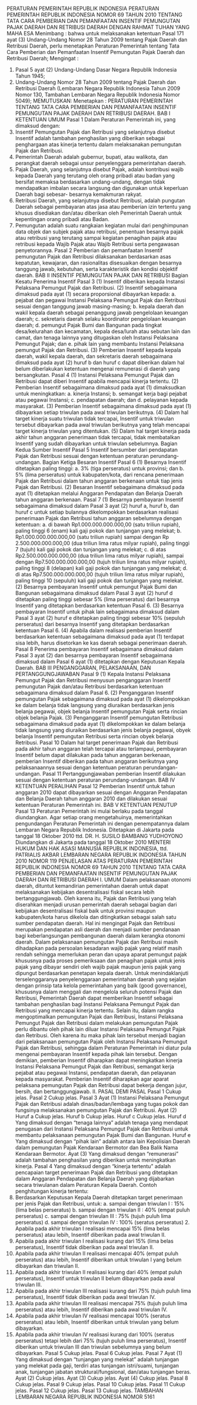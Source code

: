  PERATURAN PEMERINTAH REPUBLIK INDONESIA PERATURAN PEMERINTAH REPUBLIK INDONESIA NOMOR 69 TAHUN 2010 TENTANG TATA CARA PEMBERIAN DAN PEMANFAATAN INSENTIF PEMUNGUTAN PAJAK DAERAH DAN RETRIBUSI DAERAH
DENGAN RAHMAT TUHAN YANG MAHA ESA
Menimbang :
 bahwa untuk melaksanakan ketentuan Pasal 171 ayat (3) Undang-Undang Nomor 28 Tahun 2009 tentang Pajak Daerah dan Retribusi Daerah, perlu menetapkan Peraturan Pemerintah tentang Tata Cara Pemberian dan Pemanfaatan Insentif Pemungutan Pajak Daerah dan Retribusi Daerah;
Mengingat :

1. Pasal 5 ayat (2) Undang-Undang Dasar Negara Republik Indonesia Tahun 1945;
2. Undang-Undang Nomor 28 Tahun 2009 tentang Pajak Daerah dan Retribusi Daerah (Lembaran Negara Republik Indonesia Tahun 2009 Nomor 130, Tambahan Lembaran Negara Republik Indonesia Nomor 5049);
MEMUTUSKAN:
 Menetapkan : PERATURAN PEMERINTAH TENTANG TATA CARA PEMBERIAN DAN PEMANFAATAN INSENTIF PEMUNGUTAN PAJAK DAERAH DAN RETRIBUSI DAERAH.
BAB I KETENTUAN UMUM
Pasal 1
Dalam Peraturan Pemerintah ini, yang dimaksud dengan:
1. Insentif Pemungutan Pajak dan Retribusi yang selanjutnya disebut Insentif adalah tambahan penghasilan yang diberikan sebagai penghargaan atas kinerja tertentu dalam melaksanakan pemungutan Pajak dan Retribusi.
2. Pemerintah Daerah adalah gubernur, bupati, atau walikota, dan perangkat daerah sebagai unsur penyelenggara pemerintahan daerah.
3. Pajak Daerah, yang selanjutnya disebut Pajak, adalah kontribusi wajib kepada Daerah yang terutang oleh orang pribadi atau badan yang bersifat memaksa berdasarkan undang-undang, dengan tidak mendapatkan imbalan secara langsung dan digunakan untuk keperluan Daerah bagi sebesar- besarnya kemakmuran rakyat.
4. Retribusi Daerah, yang selanjutnya disebut Retribusi, adalah pungutan Daerah sebagai pembayaran atas jasa atau pemberian izin tertentu yang khusus disediakan dan/atau diberikan oleh Pemerintah Daerah untuk kepentingan orang pribadi atau Badan.
5. Pemungutan adalah suatu rangkaian kegiatan mulai dari penghimpunan data objek dan subjek pajak atau retribusi, penentuan besarnya pajak atau retribusi yang terutang sampai kegiatan penagihan pajak atau retribusi kepada Wajib Pajak atau Wajib Retribusi serta pengawasan penyetorannya.
Pasal 2
Pemberian dan pemanfaatan Insentif pemungutan Pajak dan Retribusi dilaksanakan berdasarkan asas kepatutan, kewajaran, dan rasionalitas disesuaikan dengan besarnya tanggung jawab, kebutuhan, serta karakteristik dan kondisi objektif daerah.
BAB II INSENTIF PEMUNGUTAN PAJAK DAN RETRIBUSI
Bagian Kesatu Penerima Insentif
Pasal 3
(1) Insentif diberikan kepada Instansi Pelaksana Pemungut Pajak dan Retribusi.
(2) Insentif sebagaimana dimaksud pada ayat (1) secara proporsional dibayarkan kepada:
a. pejabat dan pegawai Instansi Pelaksana Pemungut Pajak dan Retribusi sesuai dengan tanggung jawab masing-masing;
b. kepala daerah dan wakil kepala daerah sebagai penanggung jawab pengelolaan keuangan daerah;
c. sekretaris daerah selaku koordinator pengelolaan keuangan daerah;
d. pemungut Pajak Bumi dan Bangunan pada tingkat desa/kelurahan dan kecamatan, kepala desa/lurah atau sebutan lain dan camat, dan tenaga lainnya yang ditugaskan oleh Instansi Pelaksana Pemungut Pajak; dan
e. pihak lain yang membantu Instansi Pelaksana pemungut Pajak dan Retribusi.
(3) Pemberian Insentif kepada kepala daerah, wakil kepala daerah, dan sekretaris daerah sebagaimana dimaksud pada ayat (2) huruf b dan huruf c dapat diberikan dalam hal belum diberlakukan ketentuan mengenai remunerasi di daerah yang bersangkutan.
Pasal 4
(1) Instansi Pelaksana Pemungut Pajak dan Retribusi dapat diberi Insentif apabila mencapai kinerja tertentu.
(2) Pemberian Insentif sebagaimana dimaksud pada ayat (1) dimaksudkan untuk meningkatkan:
a. kinerja Instansi;
b. semangat kerja bagi pejabat atau pegawai Instansi;
c. pendapatan daerah; dan
d. pelayanan kepada masyarakat.
(3) Pemberian Insentif sebagaimana dimaksud pada ayat (1) dibayarkan setiap triwulan pada awal triwulan berikutnya.
(4) Dalam hal target kinerja suatu triwulan tidak tercapai, Insentif untuk triwulan tersebut dibayarkan pada awal triwulan berikutnya yang telah mencapai target kinerja triwulan yang ditentukan.
(5) Dalam hal target kinerja pada akhir tahun anggaran penerimaan tidak tercapai, tidak membatalkan Insentif yang sudah dibayarkan untuk triwulan sebelumnya.
Bagian Kedua Sumber Insentif
Pasal 5
Insentif bersumber dari pendapatan Pajak dan Retribusi sesuai dengan ketentuan peraturan perundang-undangan.
Bagian Ketiga Besaran Insentif
Pasal 6
(1) Besarnya Insentif ditetapkan paling tinggi:
a. 3% (tiga perseratus) untuk provinsi; dan
b. 5% (lima perseratus) untuk kabupaten/kota, dari rencana penerimaan Pajak dan Retribusi dalam tahun anggaran berkenaan untuk tiap jenis Pajak dan Retribusi.
(2) Besaran Insentif sebagaimana dimaksud pada ayat (1) ditetapkan melalui Anggaran Pendapatan dan Belanja Daerah tahun anggaran berkenaan.
Pasal 7
(1) Besarnya pembayaran Insentif sebagaimana dimaksud dalam Pasal 3 ayat (2) huruf a, huruf b, dan huruf c untuk setiap bulannya dikelompokkan berdasarkan realisasi penerimaan Pajak dan Retribusi tahun anggaran sebelumnya dengan ketentuan:
a. di bawah Rp1.000.000.000.000,00 (satu triliun rupiah), paling tinggi 6 (enam) kali gaji pokok dan tunjangan yang melekat;
b. Rp1.000.000.000.000,00 (satu triliun rupiah) sampai dengan Rp 2.500.000.000.000,00 (dua triliun lima ratus milyar rupiah), paling tinggi 7 (tujuh) kali gaji pokok dan tunjangan yang melekat;
c. di atas Rp2.500.000.000.000,00 (dua triliun lima ratus milyar rupiah), sampai dengan Rp7.500.000.000.000,00 (tujuh triliun lima ratus milyar rupiah), paling tinggi 8 (delapan) kali gaji pokok dan tunjangan yang melekat;
d. di atas Rp7.500.000.000.000,00 (tujuh triliun lima ratus milyar rupiah), paling tinggi 10 (sepuluh) kali gaji pokok dan tunjangan yang melekat.
(2) Besarnya pembayaran Insentif untuk pemungut Pajak Bumi dan Bangunan sebagaimana dimaksud dalam Pasal 3 ayat (2) huruf d ditetapkan paling tinggi sebesar 5% (lima perseratus) dari besarnya Insentif yang ditetapkan berdasarkan ketentuan Pasal 6.
(3) Besarnya pembayaran Insentif untuk pihak lain sebagaimana dimaksud dalam Pasal 3 ayat (2) huruf e ditetapkan paling tinggi sebesar 10% (sepuluh perseratus) dari besarnya Insentif yang ditetapkan berdasarkan ketentuan Pasal 6.
(4) Apabila dalam realisasi pemberian Insentif berdasarkan ketentuan sebagaimana dimaksud pada ayat (1) terdapat sisa lebih, harus disetorkan ke kas daerah sebagai penerimaan daerah.
Pasal 8
Penerima pembayaran Insentif sebagaimana dimaksud dalam Pasal 3 ayat (2) dan besarnya pembayaran Insentif sebagaimana dimaksud dalam Pasal 6 ayat (1) ditetapkan dengan Keputusan Kepala Daerah.
BAB III PENGANGGARAN, PELAKSANAAN, DAN PERTANGGUNGJAWABAN
Pasal 9
(1) Kepala Instansi Pelaksana Pemungut Pajak dan Retribusi menyusun penganggaran Insentif pemungutan Pajak dan/atau Retribusi berdasarkan ketentuan sebagaimana dimaksud dalam Pasal 6.
(2) Penganggaran Insentif pemungutan Pajak sebagaimana dimaksud pada ayat (1) dikelompokkan ke dalam belanja tidak langsung yang diuraikan berdasarkan jenis belanja pegawai, objek belanja Insentif pemungutan Pajak serta rincian objek belanja Pajak.
(3) Penganggaran Insentif pemungutan Retribusi sebagaimana dimaksud pada ayat (1) dikelompokkan ke dalam belanja tidak langsung yang diuraikan berdasarkan jenis belanja pegawai, obyek belanja Insentif pemungutan Retribusi serta rincian obyek belanja Retribusi.
Pasal 10
Dalam hal target penerimaan Pajak dan Retribusi pada akhir tahun anggaran telah tercapai atau terlampaui, pembayaran Insentif belum dapat dilakukan pada tahun anggaran berkenaan, pemberian Insentif diberikan pada tahun anggaran berikutnya yang pelaksanaannya sesuai dengan ketentuan peraturan perundangan-undangan.
Pasal 11
Pertanggungjawaban pemberian Insentif dilakukan sesuai dengan ketentuan peraturan perundang-undangan.
BAB IV KETENTUAN PERALIHAN
Pasal 12
Pemberian Insentif untuk tahun anggaran 2010 dapat dibayarkan sesuai dengan Anggaran Pendapatan dan Belanja Daerah tahun anggaran 2010 dan dilakukan sesuai ketentuan Peraturan Pemerintah ini.
BAB V KETENTUAN PENUTUP
Pasal 13
Peraturan Pemerintah ini mulai berlaku pada tanggal diundangkan.
Agar setiap orang mengetahuinya, memerintahkan pengundangan Peraturan Pemerintah ini dengan penempatannya dalam Lembaran Negara Republik Indonesia. Ditetapkan di Jakarta pada tanggal 18 Oktober 2010 ttd. DR. H. SUSILO BAMBANG YUDHOYONO Diundangkan di Jakarta pada tanggal 18 Oktober 2010 MENTERI HUKUM DAN HAK ASASI MANUSIA REPUBLIK INDONESIA, ttd. PATRIALIS AKBAR LEMBARAN NEGARA REPUBLIK INDONESIA TAHUN 2010 NOMOR 119 PENJELASAN ATAS PERATURAN PEMERINTAH REPUBLIK INDONESIA NOMOR 69 TAHUN 2010 TENTANG TATA CARA PEMBERIAN DAN PEMANFAATAN INSENTIF PEMUNGUTAN PAJAK DAERAH DAN RETRIBUSI DAERAH I. UMUM Dalam pelaksanaan otonomi daerah, dituntut kemandirian pemerintahan daerah untuk dapat melaksanakan kebijakan desentralisasi fiskal secara lebih bertanggungjawab. Oleh karena itu, Pajak dan Retribusi yang telah diserahkan menjadi urusan pemerintah daerah sebagai bagian dari kebijakan desentralisasi fiskal baik untuk provinsi maupun kabupaten/kota harus dikelola dan ditingkatkan sebagai salah satu sumber pendapatan daerah. Hal ini mengingat Pajak dan Retribusi merupakan pendapatan asli daerah dan menjadi sumber pendanaan bagi keberlangsungan pembangunan daerah dalam kerangka otonomi daerah. Dalam pelaksanaan pemungutan Pajak dan Retribusi masih dihadapkan pada persoalan kesadaran wajib pajak yang relatif masih rendah sehingga memerlukan peran dan upaya aparat pemungut pajak khususnya pada proses pemeriksaan dan penagihan pajak untuk jenis pajak yang dibayar sendiri oleh wajib pajak maupun jenis pajak yang dipungut berdasarkan penetapan kepala daerah. Untuk menindaklanjuti terselenggaranya penyelenggaraan pemerintahan daerah yang sejalan dengan prinsip tata kelola pemerintahan yang baik (good governance), khususnya dalam menggali dan mengelola seluruh potensi Pajak dan Retribusi, Pemerintah Daerah dapat memberikan Insentif sebagai tambahan penghasilan bagi Instansi Pelaksana Pemungut Pajak dan Retribusi yang mencapai kinerja tertentu. Selain itu, dalam rangka mengoptimalkan pemungutan Pajak dan Retribusi, Instansi Pelaksana Pemungut Pajak dan Retribusi dalam melakukan pemungutan Pajak perlu dibantu oleh pihak lain diluar Instansi Pelaksana Pemungut Pajak dan Retribusi. Oleh karena itu maka pihak lain tersebut menjadi bagian dari pelaksanaan pemungutan Pajak oleh Instansi Pelaksana Pemungut Pajak dan Retribusi, sehingga dalam Peraturan Pemerintah ini diatur pula mengenai pembayaran Insentif kepada pihak lain tersebut. Dengan demikian, pemberian Insentif diharapkan dapat meningkatkan kinerja Instansi Pelaksana Pemungut Pajak dan Retribusi, semangat kerja pejabat atau pegawai Instansi, pendapatan daerah, dan pelayanan kepada masyarakat. Pemberian Insentif diharapkan agar aparat pelaksana pemungutan Pajak dan Retribusi dapat bekerja dengan jujur, bersih, dan bertanggungjawab. II. PASAL DEMI PASAL
Pasal 1
Cukup jelas.
Pasal 2
Cukup jelas.
Pasal 3
Ayat (1) Instansi Pelaksana Pemungut Pajak dan Retribusi adalah dinas/badan/lembaga yang tugas pokok dan fungsinya melaksanakan pemungutan Pajak dan Retribusi. Ayat (2) Huruf a Cukup jelas. Huruf b Cukup jelas. Huruf c Cukup jelas. Huruf d Yang dimaksud dengan “tenaga lainnya” adalah tenaga yang mendapat penugasan dari Instansi Pelaksana Pemungut Pajak dan Retribusi untuk membantu pelaksanaan pemungutan Pajak Bumi dan Bangunan. Huruf e Yang dimaksud dengan “pihak lain” adalah antara lain Kepolisian Daerah dalam pemungutan Pajak Kendaraan Bermotor dan Bea Balik Nama Kendaraan Bermotor. Ayat (3) Yang dimaksud dengan “remunerasi” adalah tambahan penghasilan yang diberikan untuk meningkatkan kinerja.
Pasal 4
Yang dimaksud dengan “kinerja tertentu” adalah pencapaian target penerimaan Pajak dan Retribusi yang ditetapkan dalam Anggaran Pendapatan dan Belanja Daerah yang dijabarkan secara triwulanan dalam Peraturan Kepala Daerah. Contoh penghitungan kinerja tertentu:
1. Berdasarkan Keputusan Kepala Daerah ditetapkan target penerimaan per jenis Pajak dan Retribusi, untuk:
a. sampai dengan triwulan I : 15% (lima belas perseratus) b. sampai dengan triwulan II : 40% (empat puluh perseratus) c. sampai dengan triwulan III : 75% (tujuh puluh lima perseratus) d. sampai dengan triwulan IV : 100% (seratus perseratus) 2. Apabila pada akhir triwulan I realisasi mencapai 15% (lima belas perseratus) atau lebih, Insentif diberikan pada awal triwulan II.
3. Apabila pada akhir triwulan I realisasi kurang dari 15% (lima belas perseratus), Insentif tidak diberikan pada awal triwulan II.
4. Apabila pada akhir triwulan II realisasi mencapai 40% (empat puluh perseratus) atau lebih, Insentif diberikan untuk triwulan I yang belum dibayarkan dan triwulan II.
5. Apabila pada akhir triwulan II realisasi kurang dari 40% (empat puluh perseratus), Insentif untuk triwulan II belum dibayarkan pada awal triwulan III.
6. Apabila pada akhir triwulan III realisasi kurang dari 75% (tujuh puluh lima perseratus), Insentif tidak diberikan pada awal triwulan IV.
7. Apabila pada akhir triwulan III realisasi mencapai 75% (tujuh puluh lima perseratus) atau lebih, Insentif diberikan pada awal triwulan IV.
8. Apabila pada akhir triwulan IV realisasi mencapai 100% (seratus perseratus) atau lebih, Insentif diberikan untuk triwulan yang belum dibayarkan.
9. Apabila pada akhir triwulan IV realisasi kurang dari 100% (seratus perseratus) tetapi lebih dari 75% (tujuh puluh lima perseratus), Insentif diberikan untuk triwulan III dan triwulan sebelumnya yang belum dibayarkan.
Pasal 5
Cukup jelas.
Pasal 6
Cukup jelas.
Pasal 7
Ayat (1) Yang dimaksud dengan “tunjangan yang melekat” adalah tunjangan yang melekat pada gaji, terdiri atas tunjangan istri/suami, tunjangan anak, tunjangan jabatan struktural/fungsional, dan/atau tunjangan beras. Ayat (2) Cukup jelas. Ayat (3) Cukup jelas. Ayat (4) Cukup jelas.
Pasal 8
Cukup jelas.
Pasal 9
Cukup jelas.
Pasal 10
Cukup jelas.
Pasal 11
Cukup jelas.
Pasal 12
Cukup jelas.
Pasal 13
Cukup jelas. TAMBAHAN LEMBARAN NEGARA REPUBLIK INDONESIA NOMOR 5161